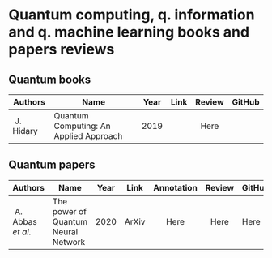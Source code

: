 # Quantum computing, q. information and q. machine learning books and papers reviews



## Quantum books 


| Authors | Name | Year | Link | Review | GitHub |
| --- | --- | --- | --- | :---: | --- |
| J. Hidary | Quantum Computing: An Applied Approach | 2019 | | Here | | 

## Quantum papers

| Authors | Name | Year | Link | Annotation | Review | GitHub |
| --- | --- | --- | --- | :---: | :---: | --- |
| A. Abbas *et al.* | The power of Quantum Neural Network | 2020 | ArXiv | Here | Here | Here |

